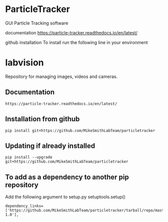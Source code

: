# ParticleTracker

GUI Particle Tracking software

documentation
https://particle-tracker.readthedocs.io/en/latest/

github installation
To install run the following line in your environment

# labvision
Repository for managing images, videos and cameras. 

## Documentation 
    https://particle-tracker.readthedocs.io/en/latest/

## Installation from github
    pip install git+https://github.com/MikeSmithLabTeam/particletracker
    
## Updating if already installed
    pip install --upgrade git+https://github.com/MikeSmithLabTeam/particletracker
    
## To add as a dependency to another pip repository
Add the following argument to setup.py setuptools.setup()

    dependency_links=['https://github.com/MikeSmithLabTeam/particletracker/tarball/repo/master#egg=package-1.0'],
